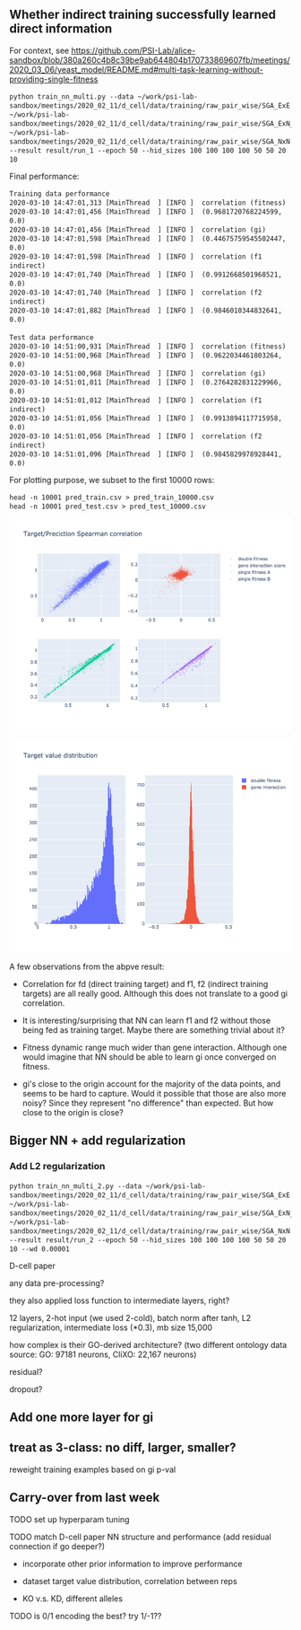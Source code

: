 
## Whether indirect training successfully learned direct information

For context, see https://github.com/PSI-Lab/alice-sandbox/blob/380a260c4b8c39be9ab644804b170733869607fb/meetings/2020_03_06/yeast_model/README.md#multi-task-learning-without-providing-single-fitness


```
python train_nn_multi.py --data ~/work/psi-lab-sandbox/meetings/2020_02_11/d_cell/data/training/raw_pair_wise/SGA_ExE.txt ~/work/psi-lab-sandbox/meetings/2020_02_11/d_cell/data/training/raw_pair_wise/SGA_ExN_NxE.txt ~/work/psi-lab-sandbox/meetings/2020_02_11/d_cell/data/training/raw_pair_wise/SGA_NxN.txt --result result/run_1 --epoch 50 --hid_sizes 100 100 100 100 50 50 20 10
```

Final performance:

```
Training data performance
2020-03-10 14:47:01,313 [MainThread  ] [INFO ]  correlation (fitness)
2020-03-10 14:47:01,456 [MainThread  ] [INFO ]  (0.9681720768224599, 0.0)
2020-03-10 14:47:01,456 [MainThread  ] [INFO ]  correlation (gi)
2020-03-10 14:47:01,598 [MainThread  ] [INFO ]  (0.44675759545502447, 0.0)
2020-03-10 14:47:01,598 [MainThread  ] [INFO ]  correlation (f1 indirect)
2020-03-10 14:47:01,740 [MainThread  ] [INFO ]  (0.9912668501968521, 0.0)
2020-03-10 14:47:01,740 [MainThread  ] [INFO ]  correlation (f2 indirect)
2020-03-10 14:47:01,882 [MainThread  ] [INFO ]  (0.9846010344832641, 0.0)

Test data performance
2020-03-10 14:51:00,931 [MainThread  ] [INFO ]  correlation (fitness)
2020-03-10 14:51:00,968 [MainThread  ] [INFO ]  (0.9622034461803264, 0.0)
2020-03-10 14:51:00,968 [MainThread  ] [INFO ]  correlation (gi)
2020-03-10 14:51:01,011 [MainThread  ] [INFO ]  (0.2764282831229966, 0.0)
2020-03-10 14:51:01,012 [MainThread  ] [INFO ]  correlation (f1 indirect)
2020-03-10 14:51:01,056 [MainThread  ] [INFO ]  (0.9913894117715958, 0.0)
2020-03-10 14:51:01,056 [MainThread  ] [INFO ]  correlation (f2 indirect)
2020-03-10 14:51:01,096 [MainThread  ] [INFO ]  (0.9845829978928441, 0.0)
```

For plotting purpose, we subset to the first 10000 rows:

```
head -n 10001 pred_train.csv > pred_train_10000.csv
head -n 10001 pred_test.csv > pred_test_10000.csv
```

![plot/target_prediction_correlation.png](plot/target_prediction_correlation.png)

![plot/target_value_distribution.png](plot/target_value_distribution.png)

A few observations from the abpve result:

- Correlation for fd (direct training target) and f1, f2 (indirect training targets) are all really good.
Although this does not translate to a good gi correlation.

- It is interesting/surprising that NN can learn f1 and f2 without those being fed as training target.
Maybe there are something trivial about it?

- Fitness dynamic range much wider than gene interaction.
Although one would imagine that NN should be able to learn gi once converged on fitness.

- gi's close to the origin account for the majority of the data points, and seems to be hard to capture.
Would it possible that those are also more noisy?
Since they represent "no difference" than expected. But how close to the origin is close?

## Bigger NN + add regularization

### Add L2 regularization

```
python train_nn_multi_2.py --data ~/work/psi-lab-sandbox/meetings/2020_02_11/d_cell/data/training/raw_pair_wise/SGA_ExE.txt ~/work/psi-lab-sandbox/meetings/2020_02_11/d_cell/data/training/raw_pair_wise/SGA_ExN_NxE.txt ~/work/psi-lab-sandbox/meetings/2020_02_11/d_cell/data/training/raw_pair_wise/SGA_NxN.txt --result result/run_2 --epoch 50 --hid_sizes 100 100 100 100 50 50 20 10 --wd 0.00001
```

D-cell paper

any data pre-processing?

they also applied loss function to intermediate layers, right?

12 layers, 2-hot input (we used 2-cold), batch norm after tanh, L2 regularization, intermediate loss (*0.3), mb size 15,000

how complex is their GO-derived architecture?
(two different ontology data source: GO: 97181 neurons, CliXO: 22,167 neurons)

residual?

dropout?

## Add one more layer for gi


## treat as 3-class: no diff, larger, smaller?

reweight training examples based on gi p-val


## Carry-over from last week


TODO set up hyperparam tuning

TODO match D-cell paper NN structure and performance (add residual connection if go deeper?)

- incorporate other prior information to improve performance


- dataset target value distribution, correlation between reps


- KO v.s. KD, different alleles


TODO is 0/1 encoding the best? try 1/-1??



